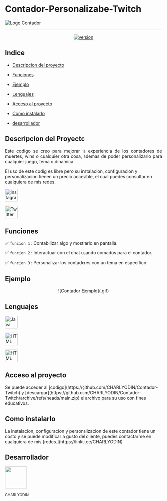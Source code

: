 # Contador-Personalizabe-Twitch

![Logo Contador](https://cdn.discordapp.com/attachments/989554678050222160/1072732945598648371/icons8-contador.gif)

<hr>

<p align="center"><a href="https://bit.ly/charlyodin"><img src="https://img.shields.io/badge/version-3.4-5aff59" alt="version"/></a></p>

## Indice

- [Descripcion del proyecto](#descripcion-del-proyecto)

- [Funciones](#funciones)

- [Ejemplo](#ejemplo)

- [Lenguajes](#lenguajes)

- [Acceso al proyecto](#acceso-al-proyecto)

- [Como instalarlo](#como-instalarlo)

- [desarrollador](#desarrollador)

## Descripcion del Proyecto

<p align="justify">
  Este codigo se creo para mejorar la experiencia de los contadores de muertes, wins o cualquier otra cosa, ademas de poder personalizarlo para cualquier juego, tema o dinamica.
  
  El uso de este codig es libre pero su instalacion, configuracion y personalizacion tienen un precio accesible, el cual puedes consultar en cualquiera de mis redes.
</p>

<p align="left"><a href="https://www.instagram.com/charly0din" target="_blank"> <img src="https://cdn.discordapp.com/attachments/989554678050222160/1072713010306633728/instagram-new.png" alt="instagramCharlyodin" width="40" height="40"/></a></p>

<p align="left"><a href="https://twitter.com/charlyodin" target="_blank"> <img src="https://cdn.discordapp.com/attachments/989554678050222160/1072713298623090819/twitter.png" alt="TwitterCharlyodin" width="40" height="40"/></a></p>

## Funciones

✅ `funcion 1:` Contabilizar algo y mostrarlo en pantalla.

✅ `funcion 2:` Interactuar con el chat usando comados para el contador.

✅ `funcion 3:` Personalizar los contadores con un tema en especifico.

## Ejemplo

<div align="center">
  ![Contador Ejemplo](.gif)
</div>

###

## Lenguajes

<a href="https://www.javascript.com" target=_blank> <img src="https://img.icons8.com/color/480/null/javascript--v1.png" alt="Java Script" width="40px" height="40px"/></a>

<a href="https://html.com" target=_blank> <img src="https://img.icons8.com/color/480/null/html-5--v1.png" alt="HTML" width="40px" height="40px"/></a>

<a href="https://developer.mozilla.org/en-US/docs/learn/css/first_steps/what_is_css" target=_blank> <img src="https://img.icons8.com/color/480/null/css3.png" alt="HTML" width="40px" height="40px"/></a>

## Acceso al proyecto

<p>Se puede acceder al [codigo](https://github.com/CHARLYODIN/Contador-Twitch) y [descargar](https://github.com/CHARLYODIN/Contador-Twitch/archive/refs/heads/main.zip) el archivo para su uso con fines educativos.</p>

## Como instalarlo

<p>La instalacion, configuracion y personalizacion de este contador tiene un costo y se puede modificar a gusto del cliente, puedes contactarme en cualquiera de mis [redes.](https://linktr.ee/CHARLYODIN)</p>

## Desarrollador

[<img src="https://cdn.discordapp.com/avatars/404807539398672397/8ad1b09ad49b1fb97c4d8455f636cead.png?size=1024" width="70px" height="70px">](https://github.com/charlyodin)
<p align="left"><sub>CHARLYODIN</sub></p>
